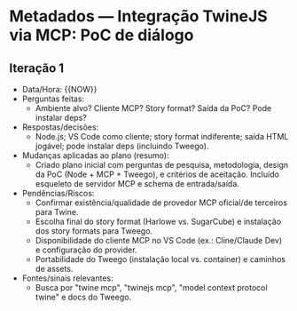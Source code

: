 # Metadados — Integração TwineJS via MCP: PoC de diálogo

## Iteração 1
- Data/Hora: {{NOW}}
- Perguntas feitas:
  - Ambiente alvo? Cliente MCP? Story format? Saída da PoC? Pode instalar deps?
- Respostas/decisões:
  - Node.js; VS Code como cliente; story format indiferente; saída HTML jogável; pode instalar deps (incluindo Tweego).
- Mudanças aplicadas ao plano (resumo):
  - Criado plano inicial com perguntas de pesquisa, metodologia, design da PoC (Node + MCP + Tweego), e critérios de aceitação. Incluído esqueleto de servidor MCP e schema de entrada/saída.
- Pendências/Riscos:
  - Confirmar existência/qualidade de provedor MCP oficial/de terceiros para Twine.
  - Escolha final do story format (Harlowe vs. SugarCube) e instalação dos story formats para Tweego.
  - Disponibilidade do cliente MCP no VS Code (ex.: Cline/Claude Dev) e configuração do provider.
  - Portabilidade do Tweego (instalação local vs. container) e caminhos de assets.
- Fontes/sinais relevantes:
  - Busca por "twine mcp", "twinejs mcp", "model context protocol twine" e docs do Tweego.

